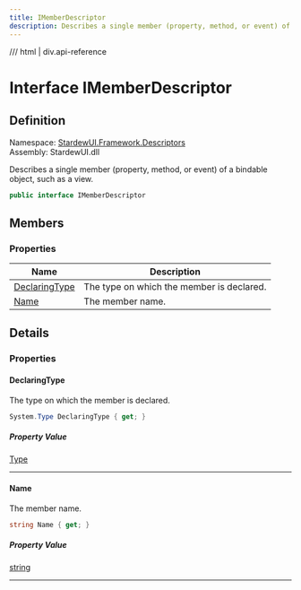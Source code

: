 ```yaml
---
title: IMemberDescriptor
description: Describes a single member (property, method, or event) of a bindable object, such as a view.
---
```


<link rel="stylesheet" href="/StardewUI/stylesheets/reference.css" />

/// html | div.api-reference

# Interface IMemberDescriptor

## Definition

<div class="api-definition" markdown>

Namespace: [StardewUI.Framework.Descriptors](index.md)  
Assembly: StardewUI.dll  

</div>

Describes a single member (property, method, or event) of a bindable object, such as a view.

```cs
public interface IMemberDescriptor
```

## Members

### Properties

 | Name | Description |
| --- | --- |
| [DeclaringType](#declaringtype) | The type on which the member is declared. | 
| [Name](#name) | The member name. | 

## Details

### Properties

#### DeclaringType

The type on which the member is declared.

```cs
System.Type DeclaringType { get; }
```

##### Property Value

[Type](https://learn.microsoft.com/en-us/dotnet/api/system.type)

-----

#### Name

The member name.

```cs
string Name { get; }
```

##### Property Value

[string](https://learn.microsoft.com/en-us/dotnet/api/system.string)

-----

